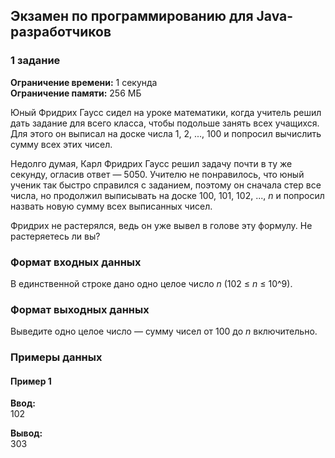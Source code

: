 ## Экзамен по программированию для Java-разработчиков

### 1 задание

**Ограничение времени:** 1 секунда  
**Ограничение памяти:** 256 МБ

Юный Фридрих Гаусс сидел на уроке математики, когда учитель решил дать задание для всего класса, чтобы подольше занять всех учащихся. Для этого он выписал на доске числа 1, 2, ..., 100 и попросил вычислить сумму всех этих чисел.

Недолго думая, Карл Фридрих Гаусс решил задачу почти в ту же секунду, огласив ответ — 5050. Учителю не понравилось, что юный ученик так быстро справился с заданием, поэтому он сначала стер все числа, но продолжил выписывать на доске 100, 101, 102, ..., *n* и попросил назвать новую сумму всех выписанных чисел.

Фридрих не растерялся, ведь он уже вывел в голове эту формулу. Не растеряетесь ли вы?

### Формат входных данных

В единственной строке дано одно целое число *n* (102 ≤ *n* ≤ 10^9).

### Формат выходных данных

Выведите одно целое число — сумму чисел от 100 до *n* включительно.

### Примеры данных

#### Пример 1

**Ввод:**  
102

**Вывод:**  
303
